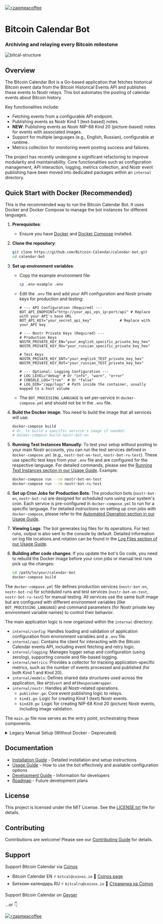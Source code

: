 [![⚡️zapmeacoffee](https://img.shields.io/badge/⚡️zap_-me_a_coffee-violet?style=plastic)](https://zapmeacoffee.com/npub1tcalvjvswjh5rwhr3gywmfjzghthexjpddzvlxre9wxfqz4euqys0309hn)

# Bitcoin Calendar Bot

### Archiving and relaying every Bitcoin milestone 

![bitcal-structure](https://haven.bitcoin-calendar.org/4d4f81403e39c0c4a454a35cb6913a9420539c9665cb5240fdaff4e27b1e5176.webp)

## Overview

The Bitcoin Calendar Bot is a Go-based application that fetches historical Bitcoin event data from the Bitcoin Historical Events API and publishes these events to Nostr relays. This bot automates the posting of calendar events about Bitcoin history.

Key functionalities include:
*   Fetching events from a configurable API endpoint.
*   Publishing events as Nostr Kind 1 (text-based) notes.
*   **NEW**: Publishing events as Nostr NIP-68 Kind 20 (picture-based) notes for events with associated images.
*   Support for multiple languages (e.g., English, Russian), configurable at runtime.
*   Metrics collection for monitoring event posting success and failures.

The project has recently undergone a significant refactoring to improve modularity and maintainability. Core functionalities such as configuration management, API interaction, logging, metrics collection, and Nostr event publishing have been moved into dedicated packages within an `internal` directory.

## Quick Start with Docker (Recommended)

This is the recommended way to run the Bitcoin Calendar Bot. It uses Docker and Docker Compose to manage the bot instances for different languages.

1.  **Prerequisites**:
    *   Ensure you have [Docker](https://docs.docker.com/get-docker/) and [Docker Compose](https://docs.docker.com/compose/install/) installed.

2.  **Clone the repository**:
    ```bash
    git clone https://github.com/Bitcoin-Calendar/calendar-bot.git
    cd calendar-bot
    ```

3.  **Set up environment variables**:
    *   Copy the example environment file:
        ```bash
        cp .env-example .env
        ```
    *   Edit the `.env` file and add your API configuration and Nostr private keys for production and testing:
        ```env
        # --- API Configuration (Required) ---
        BOT_API_ENDPOINT="http://your_api_vps_ip:port/api" # Replace with your API's base URL
        BOT_API_KEY="your_secret_api_key"             # Replace with your API key

        # --- Nostr Private Keys (Required) ---
        # Production Keys
        NOSTR_PRIVATE_KEY_EN="your_english_specific_private_key_hex"
        NOSTR_PRIVATE_KEY_RU="your_russian_specific_private_key_hex"

        # Test Keys
        NOSTR_PRIVATE_KEY_ENT="your_english_TEST_private_key_hex"
        NOSTR_PRIVATE_KEY_RUT="your_russian_TEST_private_key_hex"
        
        # --- Optional: Logging Configuration ---
        # LOG_LEVEL="debug" # Or "info", "warn", "error"
        # CONSOLE_LOG="true"  # Or "false"
        # LOG_DIR="/app/logs" # Path inside the container, usually mapped to a host volume
        ```
    *   The `BOT_PROCESSING_LANGUAGE` is set per-service in `docker-compose.yml` and should not be in the `.env` file.

4.  **Build the Docker image**:
    You need to build the image that all services will use.
    ```bash
    docker-compose build
    # Or, to build a specific service's image if needed:
    # docker-compose build nostr-bot-en 
    ```

5.  **Running Test Instances Manually**:
    To test your setup without posting to your main Nostr accounts, you can run the test services defined in `docker-compose.yml` (e.g., `nostr-bot-en-test`, `nostr-bot-ru-test`). These use specific test keys from your `.env` file and are configured for the respective language. For detailed commands, please see the [Running Test Instances section in our Usage Guide](docs/USAGE.md#running-test-instances).
    Example:
    ```bash
    docker-compose run --rm nostr-bot-en-test
    docker-compose run --rm nostr-bot-ru-test
    ```

6.  **Set up Cron Jobs for Production Bots**:
    The production bots (`nostr-bot-en`, `nostr-bot-ru`) are designed for scheduled runs using your system's cron. Each service is pre-configured in `docker-compose.yml` to run for a specific language. For detailed instructions on setting up cron jobs with `docker-compose`, please refer to the [Automated Operation section in our Usage Guide](docs/USAGE.md#automated-operation).

7.  **Viewing Logs**:
    The bot generates log files for its operations. For test runs, output is also sent to the console by default. Detailed information on log file locations and rotation can be found in the [Log Files section of our Usage Guide](docs/USAGE.md#log-files).

8.  **Building after code changes**:
    If you update the bot's Go code, you need to rebuild the Docker image before your cron jobs or manual test runs pick up the changes:
    ```bash
    cd /path/to/your/calendar-bot 
    docker-compose build
    ```

The `docker-compose.yml` file defines production services (`nostr-bot-en`, `nostr-bot-ru`) for scheduled runs and test services (`nostr-bot-en-test`, `nostr-bot-ru-test`) for manual testing. All services use the same built image but are configured with different environment variables (like `BOT_PROCESSING_LANGUAGE`) and command parameters (for Nostr private key environment variable names) to control their behavior.

The main application logic is now organized within the `internal` directory:
*   `internal/config`: Handles loading and validation of application configuration from environment variables and a `.env` file.
*   `internal/api`: Contains the client for interacting with the Bitcoin Calendar events API, including event fetching and retry logic.
*   `internal/logging`: Manages logger setup and configuration (using zerolog), supporting console and file-based logging.
*   `internal/metrics`: Provides a collector for tracking application-specific metrics, such as the number of events processed and published (for both Kind 1 and Kind 20).
*   `internal/models`: Defines shared data structures used across the application, like `APIEvent` and `APIResponseWrapper`.
*   `internal/nostr`: Handles all Nostr-related operations.
    *   `publisher.go`: Core event publishing logic to relays.
    *   `kind1.go`: Logic for creating Kind 1 (text) Nostr events.
    *   `kind20.go`: Logic for creating NIP-68 Kind 20 (picture) Nostr events, including image validation.

The `main.go` file now serves as the entry point, orchestrating these components.

<details>
<summary>Legacy Manual Setup (Without Docker - Deprecated)</summary>

This method is no longer recommended as the primary way to run the bot due to the API-driven nature and Docker-first approach for managing configurations like `BOT_PROCESSING_LANGUAGE`.

1. **Clone the repository**
   ```bash
   git clone https://github.com/Bitcoin-Calendar/calendar-bot.git
   cd calendar-bot
   ```

2. **Build the application**
   ```bash
   go build -o nostr_bot main.go
   ```

3. **Set up environment variables**
   Create a `.env` file in the project directory or ensure these are set in your environment:
   ```env
   # --- API Configuration (Required) ---
   BOT_API_ENDPOINT="http://your_api_vps_ip:port/api" 
   BOT_API_KEY="your_secret_api_key"

   # --- Language for this instance (Required for manual run) ---
   BOT_PROCESSING_LANGUAGE="en" # or "ru"

   # --- Nostr Private Key (Required) ---
   # The bot takes the NAME of the env var holding the key as a command argument.
   # So, if you pass NOSTR_KEY_MY_ACCOUNT as an argument, set it here:
   NOSTR_KEY_MY_ACCOUNT="your_private_key_hex"
   ```

4. **Run the bot**
   The bot fetches events based on the current date, its API configuration, and the `BOT_PROCESSING_LANGUAGE` env var.
   ```bash
   # Example for an English bot instance:
   # Ensure BOT_API_ENDPOINT, BOT_API_KEY, BOT_PROCESSING_LANGUAGE="en", 
   # and NOSTR_PRIVATE_KEY_FOR_EN (or your chosen name) are set in the environment.
   LOG_DIR=./logs ./nostr_bot NOSTR_PRIVATE_KEY_FOR_EN 
   # Replace NOSTR_PRIVATE_KEY_FOR_EN with the env var name for the specific key you want to use.
   ```

### Automated Daily Posting with Cron (Manual Setup - Deprecated)

Cron jobs run with a minimal environment. Ensure `BOT_API_ENDPOINT`, `BOT_API_KEY`, `BOT_PROCESSING_LANGUAGE`, and the specific `NOSTR_PRIVATE_KEY_...` variable are available.

Example cron entries (adapt as needed):
```cron
# Ensure the path to your project directory is correct.

# Run English bot instance at 04:00 AM daily
00 04 * * * cd /path/to/your/calendar-bot && BOT_PROCESSING_LANGUAGE="en" LOG_DIR=./logs ./nostr_bot NOSTR_PRIVATE_KEY_EN

# Run Russian bot instance at 05:00 AM daily
00 05 * * * cd /path/to/your/calendar-bot && BOT_PROCESSING_LANGUAGE="ru" LOG_DIR=./logs ./nostr_bot NOSTR_PRIVATE_KEY_RU
```
Consider using the Docker setup for cron jobs for easier management of environment variables per language.

</details>

## Documentation

- [Installation Guide](docs/INSTALLATION.md) - Detailed installation and setup instructions
- [Usage Guide](docs/USAGE.md) - How to use the bot effectively and available configuration options
- [Development Guide](docs/DEVELOPMENT.md) - Information for developers
- [Roadmap](docs/ROADMAP.md) - Future development plans

## License

This project is licensed under the MIT License. See the [LICENSE.txt](LICENSE.txt) file for details.

## Contributing

Contributions are welcome! Please see our [Contributing Guide](docs/CONTRIBUTING.md) for details.

## Support

Support Bitcoin Calendar via [Coinos](https://coinos.io/)
- Bitcoin Calendar EN ⚡️ `bitcal@coinos.io` 🔗 [Coinos page](https://coinos.io/bitcal)
- Биткоин календарь RU ⚡️ `bitcalru@coinos.io` 🔗 [Страничка на Coinos](https://coinos.io/bitcalru)

Support Bitcoin Calendar on [Geyser](https://geyser.fund/project/bitcoincalendar)

...or 👇

[![⚡️zapmeacoffee](https://img.shields.io/badge/⚡️zap_-me_a_coffee-violet?style=plastic)](https://zapmeacoffee.com/npub1tcalvjvswjh5rwhr3gywmfjzghthexjpddzvlxre9wxfqz4euqys0309hn)